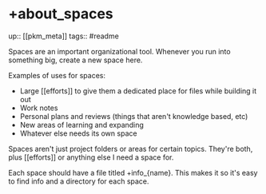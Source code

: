 # +about_spaces

up:: [[pkm_meta]]
tags:: #readme

Spaces are an important organizational tool. Whenever you run into something big, create a new space here.

Examples of uses for spaces:
- Large [[efforts]] to give them a dedicated place for files while building it out
- Work notes
- Personal plans and reviews (things that aren't knowledge based, etc)
- New areas of learning and expanding
- Whatever else needs its own space

Spaces aren't just project folders or areas for certain topics. They're both, plus [[efforts]] or anything else I need a space for.

Each space should have a file titled +info_{name}. This makes it so it's easy to find info and a directory for each space.
